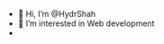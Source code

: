 - 👋 Hi, I’m @HydrShah
- 👀 I’m interested in Web development 
- 
<!---
HydrShah/HydrShah is a ✨ special ✨ repository because its `README.md` (this file) appears on your GitHub profile.
You can click the Preview link to take a look at your changes.
--->
